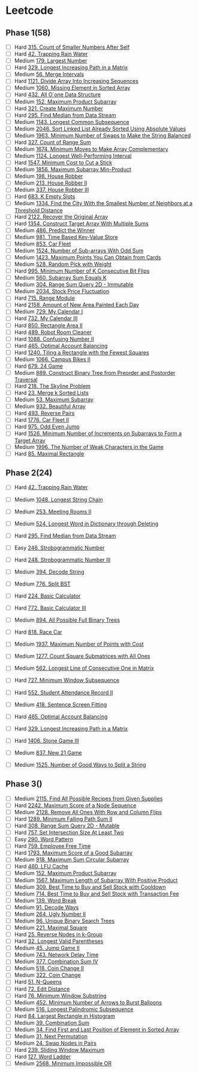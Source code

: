 # Leetcode
## Phase 1(58)
- [ ] Hard [315. Count of Smaller Numbers After Self](https://leetcode.com/problems/count-of-smaller-numbers-after-self/)
- [ ] Hard [42. Trapping Rain Water](https://leetcode.com/problems/trapping-rain-water/)
- [ ] Medium [179. Largest Number](https://leetcode.com/problems/largest-number/)
- [ ] Hard [329. Longest Increasing Path in a Matrix](https://leetcode.com/problems/longest-increasing-path-in-a-matrix/)
- [ ] Medium [56. Merge Intervals](https://leetcode.com/problems/merge-intervals/)
- [ ] Hard [1121. Divide Array Into Increasing Sequences](https://leetcode.com/problems/divide-array-into-increasing-sequences/)
- [ ] Medium [1060. Missing Element in Sorted Array](https://leetcode.com/problems/missing-element-in-sorted-array/)
- [ ] Hard [432. All O\`one Data Structure](https://leetcode.com/problems/all-oone-data-structure/)
- [ ] Medium [152. Maximum Product Subarray](https://leetcode.com/problems/maximum-product-subarray/)
- [ ] Hard [321. Create Maximum Number](https://leetcode.com/problems/create-maximum-number/)
- [ ] Hard [295. Find Median from Data Stream](https://leetcode.com/problems/find-median-from-data-stream/)
- [ ] Medium [1143. Longest Common Subsequence](https://leetcode.com/problems/longest-common-subsequence/)
- [ ] Medium [2046. Sort Linked List Already Sorted Using Absolute Values](https://leetcode.com/problems/sort-linked-list-already-sorted-using-absolute-values/)
- [ ] Medium [1963. Minimum Number of Swaps to Make the String Balanced](https://leetcode.com/problems/minimum-number-of-swaps-to-make-the-string-balanced/)
- [ ] Hard [327. Count of Range Sum](https://leetcode.com/problems/count-of-range-sum/)
- [ ] Medium [1674. Minimum Moves to Make Array Complementary](https://leetcode.com/problems/minimum-moves-to-make-array-complementary/)
- [ ] Medium [1124. Longest Well-Performing Interval](https://leetcode.com/problems/longest-well-performing-interval/)
- [ ] Hard [1547. Minimum Cost to Cut a Stick](https://leetcode.com/problems/minimum-cost-to-cut-a-stick/)
- [ ] Medium [1856. Maximum Subarray Min-Product](https://leetcode.com/problems/maximum-subarray-min-product/)
- [ ] Medium [198. House Robber](https://leetcode.com/problems/house-robber/)
- [ ] Medium [213. House Robber II](https://leetcode.com/problems/house-robber-ii/)
- [ ] Medium [337. House Robber III](https://leetcode.com/problems/house-robber-iii/)
- [ ] Hard [683. K Empty Slots](https://leetcode.com/problems/k-empty-slots/)
- [ ] Medium [1334. Find the City With the Smallest Number of Neighbors at a Threshold Distance](https://leetcode.com/problems/find-the-city-with-the-smallest-number-of-neighbors-at-a-threshold-distance/)
- [ ] Hard [2122. Recover the Original Array](https://leetcode.com/problems/recover-the-original-array/)
- [ ] Hard [1354. Construct Target Array With Multiple Sums](https://leetcode.com/problems/construct-target-array-with-multiple-sums/)
- [ ] Medium [486. Predict the Winner](https://leetcode.com/problems/predict-the-winner/)
- [ ] Medium [981. Time Based Key-Value Store](https://leetcode.com/problems/time-based-key-value-store/)
- [ ] Medium [853. Car Fleet](https://leetcode.com/problems/car-fleet/)
- [ ] Medium [1524. Number of Sub-arrays With Odd Sum](https://leetcode.com/problems/number-of-sub-arrays-with-odd-sum/)
- [ ] Medium [1423. Maximum Points You Can Obtain from Cards](https://leetcode.com/problems/maximum-points-you-can-obtain-from-cards/)
- [ ] Medium [528. Random Pick with Weight](https://leetcode.com/problems/random-pick-with-weight/)
- [ ] Hard [995. Minimum Number of K Consecutive Bit Flips](https://leetcode.com/problems/minimum-number-of-k-consecutive-bit-flips/)
- [ ] Medium [560. Subarray Sum Equals K](https://leetcode.com/problems/subarray-sum-equals-k/)
- [ ] Medium [304. Range Sum Query 2D - Immutable](https://leetcode.com/problems/range-sum-query-2d-immutable/)
- [ ] Medium [2034. Stock Price Fluctuation](https://leetcode.com/problems/stock-price-fluctuation/)
- [ ] Hard [715. Range Module](https://leetcode.com/problems/range-module/)
- [ ] Hard [2158. Amount of New Area Painted Each Day](https://leetcode.com/problems/amount-of-new-area-painted-each-day/)
- [ ] Medium [729. My Calendar I](https://leetcode.com/problems/my-calendar-i/)
- [ ] Hard [732. My Calendar III](https://leetcode.com/problems/my-calendar-iii/)
- [ ] Hard [850. Rectangle Area II](https://leetcode.com/problems/rectangle-area-ii/)
- [ ] Hard [489. Robot Room Cleaner](https://leetcode.com/problems/robot-room-cleaner/)
- [ ] Hard [1088. Confusing Number II](https://leetcode.com/problems/confusing-number-ii/)
- [ ] Hard [465. Optimal Account Balancing](https://leetcode.com/problems/optimal-account-balancing/)
- [ ] Hard [1240. Tiling a Rectangle with the Fewest Squares](https://leetcode.com/problems/tiling-a-rectangle-with-the-fewest-squares/)
- [ ] Medium [1066. Campus Bikes II](https://leetcode.com/problems/campus-bikes-ii/)
- [ ] Hard [679. 24 Game](https://leetcode.com/problems/24-game/)
- [ ] Medium [889. Construct Binary Tree from Preorder and Postorder Traversal](https://leetcode.com/problems/construct-binary-tree-from-preorder-and-postorder-traversal/)
- [ ] Hard [218. The Skyline Problem](https://leetcode.com/problems/the-skyline-problem/)
- [ ] Hard [23. Merge k Sorted Lists](https://leetcode.com/problems/merge-k-sorted-lists/)
- [ ] Medium [53. Maximum Subarray](https://leetcode.com/problems/maximum-subarray/)
- [ ] Medium [932. Beautiful Array](https://leetcode.com/problems/beautiful-array/)
- [ ] Hard [493. Reverse Pairs](https://leetcode.com/problems/reverse-pairs/)
- [ ] Hard [1776. Car Fleet II](https://leetcode.com/problems/car-fleet-ii/)
- [ ] Hard [975. Odd Even Jump](https://leetcode.com/problems/odd-even-jump/)
- [ ] Hard [1526. Minimum Number of Increments on Subarrays to Form a Target Array](https://leetcode.com/problems/minimum-number-of-increments-on-subarrays-to-form-a-target-array/)
- [ ] Medium [1996. The Number of Weak Characters in the Game](https://leetcode.com/problems/the-number-of-weak-characters-in-the-game/)
- [ ] Hard [85. Maximal Rectangle](https://leetcode.com/problems/maximal-rectangle/)

## Phase 2(24)
- [ ] Hard [42. Trapping Rain Water](https://leetcode.com/problems/trapping-rain-water/)
- [ ] Medium [1048. Longest String Chain](https://leetcode.com/problems/longest-string-chain/)
- [ ] Medium [253. Meeting Rooms II](https://leetcode.com/problems/meeting-rooms-ii/)
- [ ] Medium [524. Longest Word in Dictionary through Deleting](https://leetcode.com/problems/longest-word-in-dictionary-through-deleting/)
- [ ] Hard [295. Find Median from Data Stream](https://leetcode.com/problems/find-median-from-data-stream/)
- [ ] Easy [246. Strobogrammatic Number](https://leetcode.com/problems/strobogrammatic-number/)
- [ ] Hard [248. Strobogrammatic Number III](https://leetcode.com/problems/strobogrammatic-number-iii/)
- [ ] Medium [394. Decode String](https://leetcode.com/problems/decode-string/)
- [ ] Medium [776. Split BST](https://leetcode.com/problems/split-bst/)
- [ ] Hard [224. Basic Calculator](https://leetcode.com/problems/basic-calculator/)
- [ ] Hard [772. Basic Calculator III](https://leetcode.com/problems/basic-calculator-iii/)
- [ ] Medium [894. All Possible Full Binary Trees](https://leetcode.com/problems/all-possible-full-binary-trees/)
- [ ] Hard [818. Race Car](https://leetcode.com/problems/race-car/)
- [ ] Medium [1937. Maximum Number of Points with Cost](https://leetcode.com/problems/maximum-number-of-points-with-cost/)
- [ ] Medium [1277. Count Square Submatrices with All Ones](https://leetcode.com/problems/count-square-submatrices-with-all-ones/)
- [ ] Medium [562. Longest Line of Consecutive One in Matrix](https://leetcode.com/problems/longest-line-of-consecutive-one-in-matrix/)
- [ ] Hard [727. Minimum Window Subsequence](https://leetcode.com/problems/minimum-window-subsequence/)
- [ ] Hard [552. Student Attendance Record II](https://leetcode.com/problems/student-attendance-record-ii/)
- [ ] Medium [418. Sentence Screen Fitting](https://leetcode.com/problems/sentence-screen-fitting/)
- [ ] Hard [465. Optimal Account Balancing](https://leetcode.com/problems/optimal-account-balancing/)
- [ ] Hard [329. Longest Increasing Path in a Matrix](https://leetcode.com/problems/longest-increasing-path-in-a-matrix/)
- [ ] Hard [1406. Stone Game III](https://leetcode.com/problems/stone-game-iii/)
- [ ] Medium [837. New 21 Game](https://leetcode.com/problems/new-21-game/)
- [ ] Medium [1525. Number of Good Ways to Split a String](https://leetcode.com/problems/number-of-good-ways-to-split-a-string/)


## Phase 3()
- [ ] Medium [2115. Find All Possible Recipes from Given Supplies](https://leetcode.com/problems/find-all-possible-recipes-from-given-supplies/)
- [ ] Hard [2242. Maximum Score of a Node Sequence](https://leetcode.com/problems/maximum-score-of-a-node-sequence/)
- [ ] Medium [2128. Remove All Ones With Row and Column Flips](https://leetcode.com/problems/remove-all-ones-with-row-and-column-flips/)
- [ ] Hard [1289. Minimum Falling Path Sum II](https://leetcode.com/problems/minimum-falling-path-sum-ii/)
- [ ] Hard [308. Range Sum Query 2D - Mutable](https://leetcode.com/problems/range-sum-query-2d-mutable/)
- [ ] Hard [757. Set Intersection Size At Least Two](https://leetcode.com/problems/set-intersection-size-at-least-two/)
- [ ] Easy [290. Word Pattern](https://leetcode.com/problems/word-pattern/)
- [ ] Hard [759. Employee Free Time](https://leetcode.com/problems/employee-free-time/)
- [ ] Hard [1793. Maximum Score of a Good Subarray](https://leetcode.com/problems/maximum-score-of-a-good-subarray/)
- [ ] Medium [918. Maximum Sum Circular Subarray](https://leetcode.com/problems/maximum-sum-circular-subarray/)
- [ ] Hard [460. LFU Cache](https://leetcode.com/problems/lfu-cache/)
- [ ] Medium [152. Maximum Product Subarray](https://leetcode.com/problems/maximum-product-subarray/)
- [ ] Medium [1567. Maximum Length of Subarray With Positive Product](https://leetcode.com/problems/maximum-length-of-subarray-with-positive-product/)
- [ ] Medium [309. Best Time to Buy and Sell Stock with Cooldown](https://leetcode.com/problems/best-time-to-buy-and-sell-stock-with-cooldown/)
- [ ] Medium [714. Best Time to Buy and Sell Stock with Transaction Fee](https://leetcode.com/problems/best-time-to-buy-and-sell-stock-with-transaction-fee/)
- [ ] Medium [139. Word Break](https://leetcode.com/problems/word-break/)
- [ ] Medium [91. Decode Ways](https://leetcode.com/problems/decode-ways/)
- [ ] Medium [264. Ugly Number II](https://leetcode.com/problems/ugly-number-ii/)
- [ ] Medium [96. Unique Binary Search Trees](https://leetcode.com/problems/unique-binary-search-trees/)
- [ ] Medium [221. Maximal Square](https://leetcode.com/problems/maximal-square/)
- [ ] Hard [25. Reverse Nodes in k-Group](https://leetcode.com/problems/reverse-nodes-in-k-group/)
- [ ] Hard [32. Longest Valid Parentheses](https://leetcode.com/problems/longest-valid-parentheses/)
- [ ] Medium [45. Jump Game II](https://leetcode.com/problems/jump-game-ii/)
- [ ] Medium [743. Network Delay Time](https://leetcode.com/problems/network-delay-time/)
- [ ] Medium [377. Combination Sum IV](https://leetcode.com/problems/combination-sum-iv/)
- [ ] Medium [518. Coin Change II](https://leetcode.com/problems/coin-change-ii/)
- [ ] Medium [322. Coin Change](https://leetcode.com/problems/coin-change/)
- [ ] Hard [51. N-Queens](https://leetcode.com/problems/n-queens/)
- [ ] Hard [72. Edit Distance](https://leetcode.com/problems/edit-distance/)
- [ ] Hard [76. Minimum Window Substring](https://leetcode.com/problems/minimum-window-substring/)
- [ ] Medium [452. Minimum Number of Arrows to Burst Balloons](https://leetcode.com/problems/minimum-number-of-arrows-to-burst-balloons/)
- [ ] Medium [516. Longest Palindromic Subsequence](https://leetcode.com/problems/longest-palindromic-subsequence/)
- [ ] Hard [84. Largest Rectangle in Histogram](https://leetcode.com/problems/largest-rectangle-in-histogram/)
- [ ] Medium [39. Combination Sum](https://leetcode.com/problems/combination-sum/)
- [ ] Medium [34. Find First and Last Position of Element in Sorted Array](https://leetcode.com/problems/find-first-and-last-position-of-element-in-sorted-array/)
- [ ] Medium [31. Next Permutation](https://leetcode.com/problems/next-permutation/)
- [ ] Medium [24. Swap Nodes in Pairs](https://leetcode.com/problems/swap-nodes-in-pairs/)
- [ ] Hard [239. Sliding Window Maximum](https://leetcode.com/problems/sliding-window-maximum/)
- [ ] Hard [127. Word Ladder](https://leetcode.com/problems/word-ladder/)
- [ ] Medium [2568. Minimum Impossible OR](https://leetcode.com/problems/minimum-impossible-or/)
